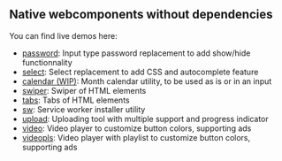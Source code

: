 ## Native webcomponents without dependencies

You can find live demos here:
- [password](https://nyrodev.github.io/webComps/nyro-password/): Input type password replacement to add show/hide functionnality
- [select](https://nyrodev.github.io/webComps/nyro-select/): Select replacement to add CSS and autocomplete feature
- [calendar (WIP)](https://nyrodev.github.io/webComps/nyro-calendar/): Month calendar utility, to be used as is or in an input
- [swiper](https://nyrodev.github.io/webComps/nyro-swiper/): Swiper of HTML elements
- [tabs](https://nyrodev.github.io/webComps/nyro-tabs/): Tabs of HTML elements
- [sw](https://nyrodev.github.io/webComps/nyro-sw/): Service worker installer utility
- [upload](https://nyrodev.github.io/webComps/nyro-upload/): Uploading tool with multiple support and progress indicator
- [video](https://nyrodev.github.io/webComps/nyro-video/): Video player to customize button colors, supporting ads
- [videopls](https://nyrodev.github.io/webComps/nyro-videopls/): Video player with playlist to customize button colors, supporting ads

